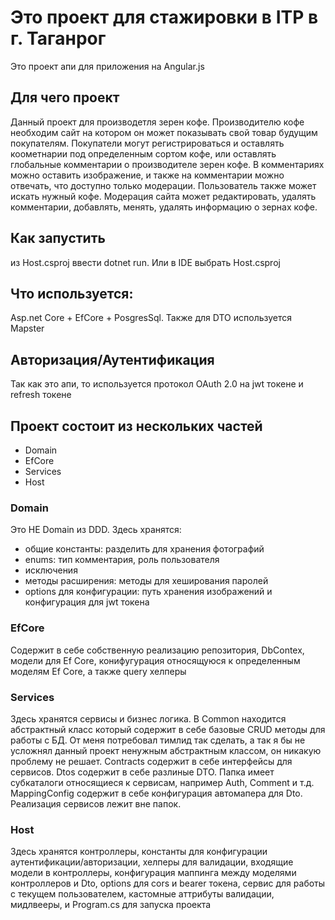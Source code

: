 # Это проект для стажировки в ITP в г. Таганрог
 Это проект апи для приложения на Angular.js
 ## Для чего проект
  Данный проект для производетля зерен кофе. Производителю кофе необходим сайт на котором он может показывать свой товар будущим покупателям. Покупатели могут регистрироваться и оставлять коометнарии под определенным сортом кофе, или оставлять глобальные комментарии о производителе зерен кофе. В комментариях можно оставить изображение, и также на комментарии можно отвечать, что доступно только модерации. Пользователь также может искать нужный кофе. Модерация сайта может редактировать, удалять комментарии, добавлять, менять, удалять информацию о зернах кофе.
 ## Как запустить
  из Host.csproj ввести dotnet run. Или в IDE выбрать Host.csproj
 
 ## Что используется:
  Asp.net Core + EfCore + PosgresSql. Также для DTO используется Mapster
 ## Авторизация/Аутентификация
  Так как это апи, то используется протокол OAuth 2.0 на jwt токене и refresh токене
 
 ## Проект состоит из нескольких частей
  - Domain
  - EfCore
  - Services
  - Host
  ### Domain
   Это НЕ Domain из DDD. Здесь хранятся:
   - общие константы: разделить для хранения фотографий
   - enums: тип комментария, роль пользователя
   - исключения 
   - методы расширения: методы для хеширования паролей
   - options для конфигурации: путь хранения изображений и конфигурация для jwt токена
  ### EfCore
   Содержит в себе собственную реализацию репозитория, DbContex, модели для Ef Core, конифугурация относящуюся к определенным моделям Ef Core, а также query хелперы
  ### Services
   Здесь хранятся сервисы и бизнес логика. В Common находится абстрактный класс который содержит в себе базовые CRUD методы для работы с БД. От меня потребовал тимлид так сделать, а так я бы не усложнял данный проект ненужным абстрактным классом, он никакую проблему не решает. Contracts содержит в себе интерфейсы для сервисов. Dtos содержит в себе разлиные DTO. Папка имеет субкаталоги относящиеся к сервисам, например Auth, Comment и т.д. MappingConfig содержит в себе конфигурация автомапера для Dto. Реализация сервисов лежит вне папок.
  ### Host
   Здесь хранятся контроллеры, константы для конфигурации аутентификации/авторизации, хелперы для валидации, входящие модели в контроллеры, конфигурация маппинга между моделями контроллеров и Dto, options для cors и bearer токена, сервис для работы с текущем пользователем, кастомные аттрибуты валидации, мидлвееры, и Program.cs для запуска проекта
